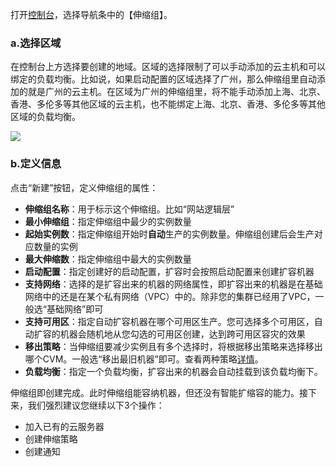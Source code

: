 打开[控制台](http://console.tce.fsphere.cn/autoscaling/config)，选择导航条中的【伸缩组】。

### a.选择区域

在控制台上方选择要创建的地域。区域的选择限制了可以手动添加的云主机和可以绑定的负载均衡。比如说，如果启动配置的区域选择了广州，那么伸缩组里自动添加的就是广州的云主机。在区域为广州的伸缩组里，将不能手动添加上海、北京、香港、多伦多等其他区域的云主机，也不能绑定上海、北京、香港、多伦多等其他区域的负载均衡。

![](http://imgcache.tce.fsphere.cn/static/mc.qcloudimg.com/static/img/fc2af25ac2023adb97f427aa68b72ff4/image.jpg)

### b.定义信息
点击“新建”按钮，定义伸缩组的属性：

  - **伸缩组名称**：用于标示这个伸缩组。比如“网站逻辑层”
  - **最小伸缩组**：指定伸缩组中最少的实例数量
  - **起始实例数**：指定伸缩组开始时**自动**生产的实例数量。伸缩组创建后会生产对应数量的实例
  - **最大伸缩数**：指定伸缩组中最大的实例数量
  - **启动配置**：指定创建好的启动配置，扩容时会按照启动配置来创建扩容机器
  - **支持网络**：选择的是扩容出来的机器的网络属性，即扩容出来的机器是在基础网络中的还是在某个私有网络（VPC）中的。除非您的集群已经用了VPC，一般选“基础网络”即可
  - **支持可用区**：指定自动扩容机器在哪个可用区生产。您可选择多个可用区，自动扩容的机器会随机地从您勾选的可用区创建，达到跨可用区容灾的效果
  - **移出策略**：当伸缩组要减少实例且有多个选择时，将根据移出策略来选择移出哪个CVM。一般选“移出最旧机器”即可。查看两种策略[详情](http://tce.fsphere.cn/document/product/377/4166#13.-.E4.BC.B8.E7.BC.A9.E7.BB.84.E7.A7.BB.E5.87.BA.E7.AD.96.E7.95.A5.E7.9A.84.E5.85.B7.E4.BD.93.E8.A7.84.E5.88.99.E6.98.AF.E4.BB.80.E4.B9.88.EF.BC.9F)。
  - **负载均衡**：指定一个负载均衡，扩容出来的机器会自动挂载到该负载均衡下。

伸缩组即创建完成。此时伸缩组能容纳机器，但还没有智能扩缩容的能力。接下来，我们强烈建议您继续以下3个操作：
 - 加入已有的云服务器
 - 创建伸缩策略
 - 创建通知